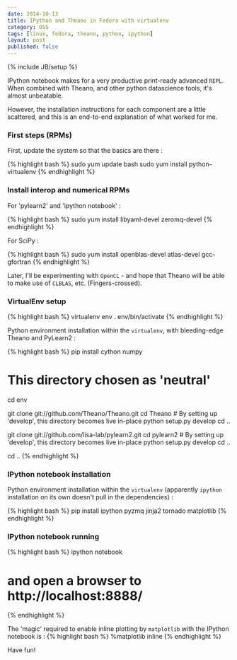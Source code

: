 ```yaml
---
date: 2014-10-13
title: IPython and Theano in Fedora with virtualenv
category: OSS
tags: [linux, fedora, theano, python, ipython]
layout: post
published: false
---
```

{% include JB/setup %}

IPython notebook makes for a very productive print-ready advanced ```REPL```.  When combined with Theano, and other python datascience tools, it's almost unbeatable.

However, the installation instructions for each component are a little scattered, and this is an end-to-end explanation of what worked for me.

### First steps (RPMs)

First, update the system so that the basics are there :

{% highlight bash %}
sudo yum update bash
sudo yum install python-virtualenv 
{% endhighlight %}

### Install interop and numerical RPMs

For 'pylearn2' and 'ipython notebook' :

{% highlight bash %}
sudo yum install libyaml-devel zeromq-devel
{% endhighlight %}

For SciPy :

{% highlight bash %}
sudo yum install openblas-devel atlas-devel gcc-gfortran
{% endhighlight %}

Later, I'll be experimenting with ```OpenCL``` - and hope that Theano will be able to make use of ```CLBLAS```, etc.  (Fingers-crossed).

### VirtualEnv setup

{% highlight bash %}
virtualenv env
. env/bin/activate
{% endhighlight %}

Python environment installation within the ```virtualenv```, with bleeding-edge Theano and PyLearn2 :

{% highlight bash %}
pip install cython numpy

# This directory chosen as 'neutral'
cd env

  git clone git://github.com/Theano/Theano.git
  cd Theano
    # By setting up 'develop', this directory becomes live in-place
    python setup.py develop
  cd ..

  git clone git://github.com/lisa-lab/pylearn2.git
  cd pylearn2
    # By setting up 'develop', this directory becomes live in-place
    python setup.py develop
  cd ..

cd ..
{% endhighlight %}


### IPython notebook installation

Python environment installation within the ```virtualenv``` (apparently ```ipython``` installation on its own doesn't pull in the dependencies) :

{% highlight bash %}
pip install ipython pyzmq jinja2 tornado matplotlib
{% endhighlight %}

### IPython notebook running

{% highlight bash %}
ipython notebook
# and open a browser to http://localhost:8888/
{% endhighlight %}

The 'magic' required to enable inline plotting by ```matplotlib``` with the IPython notebook is : 
{% highlight bash %}
%matplotlib inline
{% endhighlight %}

Have fun!
